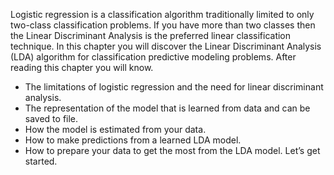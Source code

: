 Logistic regression is a classification algorithm traditionally limited to only two-class classification
problems. If you have more than two classes then the Linear Discriminant Analysis is the
preferred linear classification technique. In this chapter you will discover the Linear Discriminant
Analysis (LDA) algorithm for classification predictive modeling problems. After reading this
chapter you will know.
- The limitations of logistic regression and the need for linear discriminant analysis.
- The representation of the model that is learned from data and can be saved to file.
- How the model is estimated from your data.
- How to make predictions from a learned LDA model.
- How to prepare your data to get the most from the LDA model.
Let’s get started.